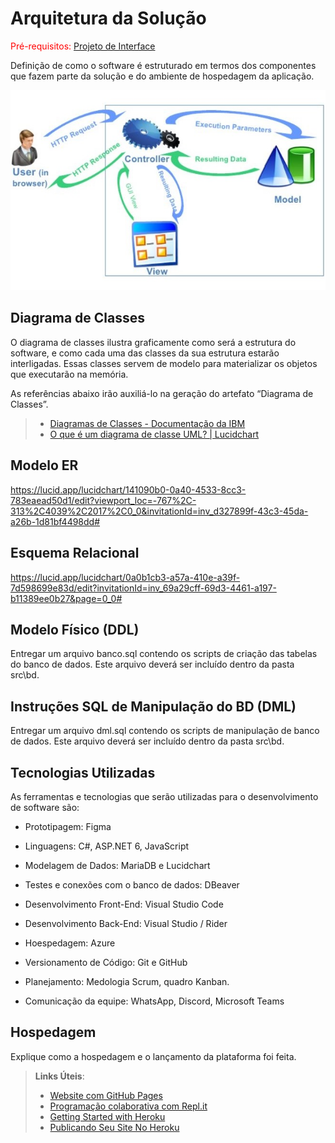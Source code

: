 # Arquitetura da Solução

<span style="color:red">Pré-requisitos: <a href="3-Projeto de Interface.md"> Projeto de Interface</a></span>

Definição de como o software é estruturado em termos dos componentes que fazem parte da solução e do ambiente de hospedagem da aplicação.

![Arquitetura da Solução](img/arch-back.JPG)

## Diagrama de Classes

O diagrama de classes ilustra graficamente como será a estrutura do software, e como cada uma das classes da sua estrutura estarão interligadas. Essas classes servem de modelo para materializar os objetos que executarão na memória.

As referências abaixo irão auxiliá-lo na geração do artefato “Diagrama de Classes”.

> - [Diagramas de Classes - Documentação da IBM](https://www.ibm.com/docs/pt-br/rational-soft-arch/9.6.1?topic=diagrams-class)
> - [O que é um diagrama de classe UML? | Lucidchart](https://www.lucidchart.com/pages/pt/o-que-e-diagrama-de-classe-uml)

## Modelo ER

https://lucid.app/lucidchart/141090b0-0a40-4533-8cc3-783eaead50d1/edit?viewport_loc=-767%2C-313%2C4039%2C2017%2C0_0&invitationId=inv_d327899f-43c3-45da-a26b-1d81bf4498dd#

## Esquema Relacional

https://lucid.app/lucidchart/0a0b1cb3-a57a-410e-a39f-7d598699e83d/edit?invitationId=inv_69a29cff-69d3-4461-a197-b11389ee0b27&page=0_0#

## Modelo Físico (DDL)

Entregar um arquivo banco.sql contendo os scripts de criação das tabelas do banco de dados. Este arquivo deverá ser incluído dentro da pasta src\bd.

## Instruções SQL de Manipulação do BD (DML)

Entregar um arquivo dml.sql contendo os scripts de manipulação de banco de dados. Este arquivo deverá ser incluído dentro da pasta src\bd.

## Tecnologias Utilizadas

As ferramentas e tecnologias que serão utilizadas para o desenvolvimento de software são: 
 - Prototipagem: Figma

 - Linguagens: C#, ASP.NET 6, JavaScript
 
 - Modelagem de Dados: MariaDB e Lucidchart
 - Testes e conexões com o banco de dados: DBeaver
 
 - Desenvolvimento Front-End: Visual Studio Code
 - Desenvolvimento Back-End: Visual Studio / Rider
 
 - Hoespedagem: Azure
 - Versionamento de Código: Git e GitHub
 - Planejamento: Medologia Scrum, quadro Kanban. 
 - Comunicação da equipe: WhatsApp, Discord, Microsoft Teams

## Hospedagem

Explique como a hospedagem e o lançamento da plataforma foi feita.

> **Links Úteis**:
>
> - [Website com GitHub Pages](https://pages.github.com/)
> - [Programação colaborativa com Repl.it](https://repl.it/)
> - [Getting Started with Heroku](https://devcenter.heroku.com/start)
> - [Publicando Seu Site No Heroku](http://pythonclub.com.br/publicando-seu-hello-world-no-heroku.html)
